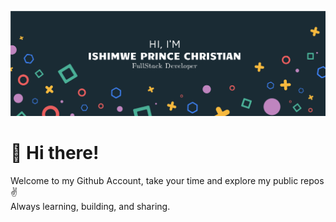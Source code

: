 ![Prince Chris's GitHub Banner](./GitHubHeader.png)
# 👋 Hi there!

Welcome to my Github Account, take your time and explore my public repos✌️
<br> Always learning, building, and sharing.
